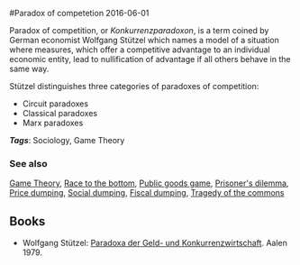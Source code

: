 
#Paradox of competetion
2016-06-01

Paradox of competition, or *Konkurrenzparadoxon*, is a term coined by German economist Wolfgang Stützel which names a model of a situation where measures, which offer a competitive advantage to an individual economic entity, lead to nullification of advantage if all others behave in the same way.

Stützel distinguishes three categories of paradoxes of competition:
* Circuit paradoxes
* Classical paradoxes
* Marx paradoxes

***Tags***: Sociology, Game Theory

### See also
[Game Theory](/game_theory), [Race to the bottom](/race_to_the_bottom), [Public goods game](/public_goods_game), [Prisoner's dilemma](/prisoner's_dilemma), [Price dumping](/price_dumping), [Social dumping](/social_dumping), [Fiscal dumping](/fiscal_dumping), [Tragedy of the commons](/tragedy_of_the_commons)
## Books
* Wolfgang Stützel: [Paradoxa der Geld- und Konkurrenzwirtschaft](https://www.goodreads.com/book/show/14689200-paradoxa-der-geld--und-konkurrenzwirtschaft). Aalen 1979.


